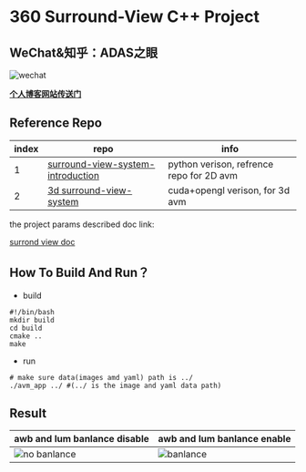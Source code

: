 # 360 Surround-View C++ Project
## WeChat&知乎：ADAS之眼

![wechat](./doc/wechat.png)

**[个人博客网站传送门](https://jokereyeadas.github.io)**

## Reference Repo

|index|repo|info|
|----|----|----|
|1|[surround-view-system-introduction](https://github.com/neozhaoliang/surround-view-system-introduction)|python verison, refrence repo for 2D avm|
|2|[3d surround-view-system](https://github.com/SokratG/Surround-View)|cuda+opengl verison, for 3d avm|

the project params described doc link:

[surrond view doc](https://github.com/neozhaoliang/surround-view-system-introduction/blob/master/doc/en.md)

## How To Build And Run？
* build

```
#!/bin/bash
mkdir build
cd build 
cmake ..
make
```
* run

```
# make sure data(images amd yaml) path is ../ 
./avm_app ../ #(../ is the image and yaml data path)
```
## Result
|awb and lum banlance disable|awb and lum banlance enable|
|----|----|
|![no banlance](./images/result/ADAS_EYES_360_VIEW_AWB_DISABLE.png)|![banlance](./images/result/ADAS_EYES_360_VIEW_AWB_ENABLE.png)|
